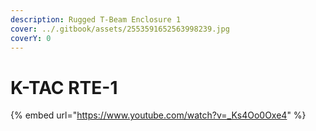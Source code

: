 ```yaml
---
description: Rugged T-Beam Enclosure 1
cover: ../.gitbook/assets/2553591652563998239.jpg
coverY: 0
---
```


# K-TAC RTE-1

{% embed url="https://www.youtube.com/watch?v=_Ks4Oo0Oxe4" %}
